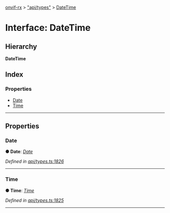 [onvif-rx](../README.md) > ["api/types"](../modules/_api_types_.md) > [DateTime](../interfaces/_api_types_.datetime.md)

# Interface: DateTime

## Hierarchy

**DateTime**

## Index

### Properties

* [Date](_api_types_.datetime.md#date)
* [Time](_api_types_.datetime.md#time)

---

## Properties

<a id="date"></a>

###  Date

**● Date**: *[Date](_api_types_.date.md)*

*Defined in [api/types.ts:1826](https://github.com/patrickmichalina/onvif-rx/blob/3ab1739/src/api/types.ts#L1826)*

___
<a id="time"></a>

###  Time

**● Time**: *[Time](_api_types_.time.md)*

*Defined in [api/types.ts:1825](https://github.com/patrickmichalina/onvif-rx/blob/3ab1739/src/api/types.ts#L1825)*

___

